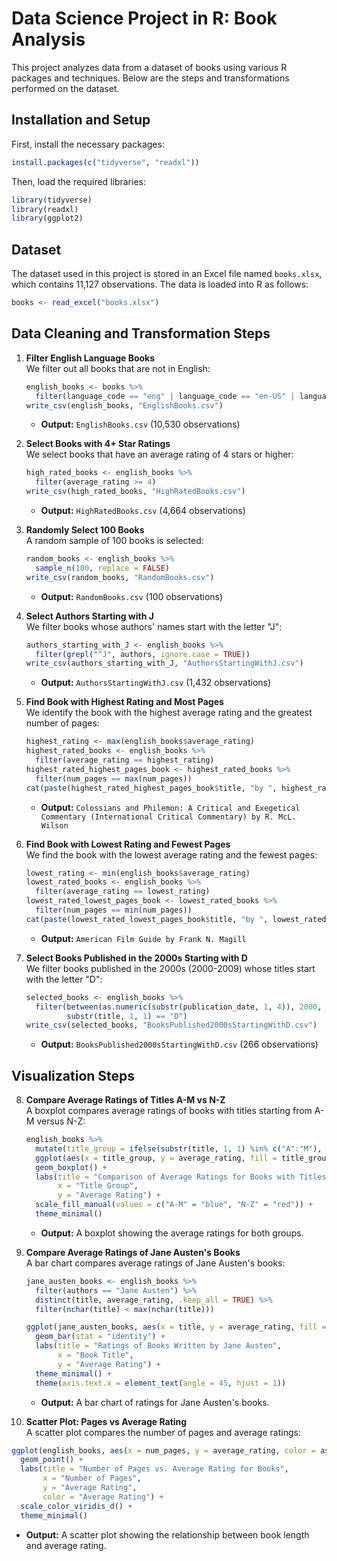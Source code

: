 # Data Science Project in R: Book Analysis

This project analyzes data from a dataset of books using various R packages and techniques. Below are the steps and transformations performed on the dataset.

## Installation and Setup

First, install the necessary packages:

```r
install.packages(c("tidyverse", "readxl"))
```

Then, load the required libraries:

```r
library(tidyverse)
library(readxl)
library(ggplot2)
```

## Dataset

The dataset used in this project is stored in an Excel file named `books.xlsx`, which contains 11,127 observations. The data is loaded into R as follows:

```r
books <- read_excel("books.xlsx")
```

## Data Cleaning and Transformation Steps

1. **Filter English Language Books**  
   We filter out all books that are not in English:

   ```r
   english_books <- books %>%
     filter(language_code == "eng" | language_code == "en-US" | language_code == "en-GB")
   write_csv(english_books, "EnglishBooks.csv")
   ```
   - **Output:** `EnglishBooks.csv` (10,530 observations)

2. **Select Books with 4+ Star Ratings**  
   We select books that have an average rating of 4 stars or higher:

   ```r
   high_rated_books <- english_books %>%
     filter(average_rating >= 4)
   write_csv(high_rated_books, "HighRatedBooks.csv")
   ```
   - **Output:** `HighRatedBooks.csv` (4,664 observations)

3. **Randomly Select 100 Books**  
   A random sample of 100 books is selected:

   ```r
   random_books <- english_books %>%
     sample_n(100, replace = FALSE)
   write_csv(random_books, "RandomBooks.csv")
   ```
   - **Output:** `RandomBooks.csv` (100 observations)

4. **Select Authors Starting with J**  
   We filter books whose authors' names start with the letter "J":

   ```r
   authors_starting_with_J <- english_books %>%
     filter(grepl("^J", authors, ignore.case = TRUE))
   write_csv(authors_starting_with_J, "AuthorsStartingWithJ.csv")
   ```
   - **Output:** `AuthorsStartingWithJ.csv` (1,432 observations)

5. **Find Book with Highest Rating and Most Pages**  
   We identify the book with the highest average rating and the greatest number of pages:

   ```r
   highest_rating <- max(english_books$average_rating)
   highest_rated_books <- english_books %>%
     filter(average_rating == highest_rating)
   highest_rated_highest_pages_book <- highest_rated_books %>%
     filter(num_pages == max(num_pages))
   cat(paste(highest_rated_highest_pages_book$title, "by ", highest_rated_highest_pages_book$authors), "\n")
   ```
   - **Output:** `Colossians and Philemon: A Critical and Exegetical Commentary (International Critical Commentary) by R. McL. Wilson`

6. **Find Book with Lowest Rating and Fewest Pages**  
   We find the book with the lowest average rating and the fewest pages:

   ```r
   lowest_rating <- min(english_books$average_rating)
   lowest_rated_books <- english_books %>%
     filter(average_rating == lowest_rating)
   lowest_rated_lowest_pages_book <- lowest_rated_books %>%
     filter(num_pages == min(num_pages))
   cat(paste(lowest_rated_lowest_pages_book$title, "by ", lowest_rated_lowest_pages_book$authors), "\n")
   ```
   - **Output:** `American Film Guide by Frank N. Magill`

7. **Select Books Published in the 2000s Starting with D**  
   We filter books published in the 2000s (2000-2009) whose titles start with the letter "D":

   ```r
   selected_books <- english_books %>%
     filter(between(as.numeric(substr(publication_date, 1, 4)), 2000, 2009) &
            substr(title, 1, 1) == "D")
   write_csv(selected_books, "BooksPublished2000sStartingWithD.csv")
   ```
   - **Output:** `BooksPublished2000sStartingWithD.csv` (266 observations)

## Visualization Steps

8. **Compare Average Ratings of Titles A-M vs N-Z**  
   A boxplot compares average ratings of books with titles starting from A-M versus N-Z:

   ```r
   english_books %>%
     mutate(title_group = ifelse(substr(title, 1, 1) %in% c("A":"M"), "A-M", "N-Z")) %>%
     ggplot(aes(x = title_group, y = average_rating, fill = title_group)) +
     geom_boxplot() +
     labs(title = "Comparison of Average Ratings for Books with Titles A-M and N-Z",
          x = "Title Group",
          y = "Average Rating") +
     scale_fill_manual(values = c("A-M" = "blue", "N-Z" = "red")) +
     theme_minimal()
   ```
   - **Output:** A boxplot showing the average ratings for both groups.

9. **Compare Average Ratings of Jane Austen's Books**  
   A bar chart compares average ratings of Jane Austen's books:

   ```r
   jane_austen_books <- english_books %>%
     filter(authors == "Jane Austen") %>%
     distinct(title, average_rating, .keep_all = TRUE) %>%
     filter(nchar(title) < max(nchar(title)))
   
   ggplot(jane_austen_books, aes(x = title, y = average_rating, fill = title)) +
     geom_bar(stat = "identity") +
     labs(title = "Ratings of Books Written by Jane Austen",
          x = "Book Title",
          y = "Average Rating") +
     theme_minimal() +
     theme(axis.text.x = element_text(angle = 45, hjust = 1))
   ```
   - **Output:** A bar chart of ratings for Jane Austen's books.

10. **Scatter Plot: Pages vs Average Rating**  
   A scatter plot compares the number of pages and average ratings:

   ```r
   ggplot(english_books, aes(x = num_pages, y = average_rating, color = as.factor(round(average_rating)))) +
     geom_point() +
     labs(title = "Number of Pages vs. Average Rating for Books",
          x = "Number of Pages",
          y = "Average Rating",
          color = "Average Rating") +
     scale_color_viridis_d() +
     theme_minimal()
   ```
   - **Output:** A scatter plot showing the relationship between book length and average rating.
